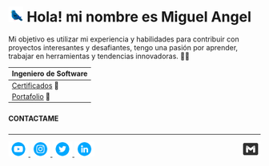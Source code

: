 

# <img src="./assets/birdy.gif" width="30px">  Hola! mi nombre es Miguel Angel 



Mi objetivo es utilizar mi experiencia y habilidades para contribuir con proyectos interesantes y desafiantes, tengo una pasión por aprender, trabajar en herramientas y tendencias innovadoras. 🐱‍👤


|Ingeniero de Software       |                              
|----------------------------|
|<a href="">Certificados</a> 📜                             
|<a href="#">Portafolio</a>  💼                             

### 
#### CONTACTAME
###
---------------------------------------------------------- 

<div> 
  <a href="https://www.youtube.com/channel/UCGf4Ws-6bJP7b2JV3my2aiw" target="_blank"><img src="./assets/contactame2.png" width="40px" target="_blank">
  </a>
  <a href="https://www.instagram.com/miguelg0205/" target="_blank"> <img src="./assets/contactame4.png" width="40px" target="_blank">
  </a>
  <a href="https://twitter.com/miguelhito54" target="_blank"> <img src="./assets/contactame3.png" width="40px" target="_blank">
  </a>
  <a href = "mailto:miguelhito54@gmail.com"> <img align="right" src="./assets/contactame5.png" target="_blank" width="40px">
  </a>
  <a href="https://www.linkedin.com/in/miguel-angel-garcia-6a983419a/" target="_blank"><img src="./assets/contactame1.png" target="_blank" width="40px">
  </a> 
</div>